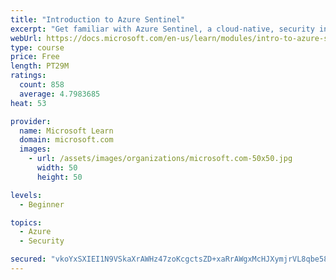```yaml
---
title: "Introduction to Azure Sentinel"
excerpt: "Get familiar with Azure Sentinel, a cloud-native, security information and event management (SIEM) service."
webUrl: https://docs.microsoft.com/en-us/learn/modules/intro-to-azure-sentinel/
type: course
price: Free
length: PT29M
ratings:
  count: 858
  average: 4.7983685
heat: 53

provider:
  name: Microsoft Learn
  domain: microsoft.com
  images:
    - url: /assets/images/organizations/microsoft.com-50x50.jpg
      width: 50
      height: 50

levels:
  - Beginner

topics:
  - Azure
  - Security

secured: "vkoYxSXIEI1N9VSkaXrAWHz47zoKcgctsZD+xaRrAWgxMcHJXymjrVL8qbe58PvCLyBHANRnYYk81nLhSIDHhoLjNBhyv+5jAu+tOT193kyN0334pzyVNW2kiUJ/xfhz/V1hIsEbX4/ECKem5iViJVNjdfmFobd0j2Sw4ihhj9KIozcmj5YG7+JBFmXYtVaB4NmWxuovaNnPJXLHnPe1vaGyIKeqa2zLF6NupRzGGqIP2jGbW3eWBTbndLHfmLAGJOYSYwjeQaA1iYMg2tW+W7b+srAycUNVryEUA53UFt2fzi9gVBXyewI0lN9Lp4EL1RLp2JWxQEGH97W2ji15zHzYIfCoPXPRjedk9y3rxiLnICf0MD+UK3chVOu7w9FAjAv7Pog09q7Cq+Ckq9J8zQNShdz3Ckwg8EzMCaBAJJU=;ZgkLx2ZbMEb4RovCuIQbvA=="
---
```


